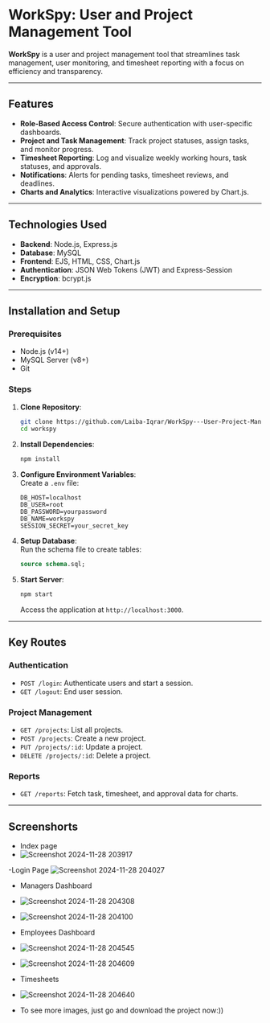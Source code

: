 # WorkSpy: User and Project Management Tool  

**WorkSpy** is a user and project management tool that streamlines task management, user monitoring, and timesheet reporting with a focus on efficiency and transparency.

---

## Features  

- **Role-Based Access Control**: Secure authentication with user-specific dashboards.  
- **Project and Task Management**: Track project statuses, assign tasks, and monitor progress.  
- **Timesheet Reporting**: Log and visualize weekly working hours, task statuses, and approvals.  
- **Notifications**: Alerts for pending tasks, timesheet reviews, and deadlines.  
- **Charts and Analytics**: Interactive visualizations powered by Chart.js.  

---

## Technologies Used  

- **Backend**: Node.js, Express.js  
- **Database**: MySQL  
- **Frontend**: EJS, HTML, CSS, Chart.js  
- **Authentication**: JSON Web Tokens (JWT) and Express-Session  
- **Encryption**: bcrypt.js  

---

## Installation and Setup  

### Prerequisites  

- Node.js (v14+)  
- MySQL Server (v8+)  
- Git  

### Steps  

1. **Clone Repository**:  
   ```bash  
   git clone https://github.com/Laiba-Iqrar/WorkSpy---User-Project-Management-Tool-for-Enterprises.git 
   cd workspy  
   ```  

2. **Install Dependencies**:  
   ```bash  
   npm install  
   ```  

3. **Configure Environment Variables**:  
   Create a `.env` file:  
   ```env  
   DB_HOST=localhost  
   DB_USER=root  
   DB_PASSWORD=yourpassword  
   DB_NAME=workspy  
   SESSION_SECRET=your_secret_key  
   ```  

4. **Setup Database**:  
   Run the schema file to create tables:  
   ```sql  
   source schema.sql;  
   ```  

5. **Start Server**:  
   ```bash  
   npm start  
   ```  
   Access the application at `http://localhost:3000`.  

---


## Key Routes  

### **Authentication**  

- `POST /login`: Authenticate users and start a session.  
- `GET /logout`: End user session.  

### **Project Management**  

- `GET /projects`: List all projects.  
- `POST /projects`: Create a new project.  
- `PUT /projects/:id`: Update a project.  
- `DELETE /projects/:id`: Delete a project.

### **Reports**  

- `GET /reports`: Fetch task, timesheet, and approval data for charts.  

---

 ## Screenshorts

 - Index page
 - ![Screenshot 2024-11-28 203917](https://github.com/user-attachments/assets/b90f37ad-5330-442f-8590-407351344ba0)

 -Login Page
 ![Screenshot 2024-11-28 204027](https://github.com/user-attachments/assets/f658d080-1ba9-4a29-a5b1-d190ad8e971a)

 - Managers Dashboard
 - ![Screenshot 2024-11-28 204308](https://github.com/user-attachments/assets/c9652da9-dd39-405c-953e-577eb7a69b09)
 - ![Screenshot 2024-11-28 204100](https://github.com/user-attachments/assets/2089bf02-9fcd-4851-9405-13d9a182baf6)

 - Employees Dashboard
 - ![Screenshot 2024-11-28 204545](https://github.com/user-attachments/assets/eacba386-8786-4113-8768-cb5794847bab)
 - ![Screenshot 2024-11-28 204609](https://github.com/user-attachments/assets/e58a31a4-1ff8-47df-9ff0-bfb3d0fd8066)

 - Timesheets
 - ![Screenshot 2024-11-28 204640](https://github.com/user-attachments/assets/c9c949e9-c127-4859-91d4-fae18f888329)


 - To see more images, just go and download the project now:))






